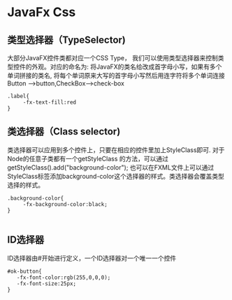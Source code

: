 # JavaFx Css

## 类型选择器（TypeSelector)
大部分JavaFX控件类都对应一个CSS Type，
我们可以使用类型选择器来控制类型控件的外观。对应的命名为:
将JavaFX的类名给改成首字母小写，如果有多个单词拼接的类名,
将每个单词原来大写的首字母小写然后用连字符将多个单词连接
Button -->button,CheckBox-->check-box

```
.label{
     -fx-text-fill:red
}

```

## 类选择器（Class selector)
类选择器可以应用到多个控件上，只要在相应的控件里加上StyleClass即可.
对于Node的任意子类都有一个getStyleClass 的方法，可以通过getStyleClass().add("background-color");
也可以在FXML文件上可以通过StyleClass标签添加background-color这个选择器的样式。类选择器会覆盖类型选择的样式。
```
.background-color{
     -fx-background-color:black;
}


```

## ID选择器
ID选择器由#开始进行定义，一个ID选择器对一个唯一一个控件
```
#ok-button{
   -fx-font-color:rgb(255,0,0,0);
   -fx-font-size:25px;
}
```

